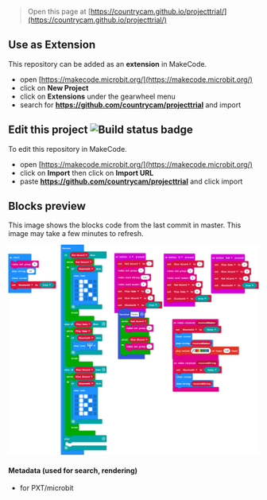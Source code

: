 
> Open this page at [https://countrycam.github.io/projecttrial/](https://countrycam.github.io/projecttrial/)

## Use as Extension

This repository can be added as an **extension** in MakeCode.

* open [https://makecode.microbit.org/](https://makecode.microbit.org/)
* click on **New Project**
* click on **Extensions** under the gearwheel menu
* search for **https://github.com/countrycam/projecttrial** and import

## Edit this project ![Build status badge](https://github.com/countrycam/projecttrial/workflows/MakeCode/badge.svg)

To edit this repository in MakeCode.

* open [https://makecode.microbit.org/](https://makecode.microbit.org/)
* click on **Import** then click on **Import URL**
* paste **https://github.com/countrycam/projecttrial** and click import

## Blocks preview

This image shows the blocks code from the last commit in master.
This image may take a few minutes to refresh.

![A rendered view of the blocks](https://github.com/countrycam/projecttrial/raw/master/.github/makecode/blocks.png)

#### Metadata (used for search, rendering)

* for PXT/microbit
<script src="https://makecode.com/gh-pages-embed.js"></script><script>makeCodeRender("{{ site.makecode.home_url }}", "{{ site.github.owner_name }}/{{ site.github.repository_name }}");</script>
